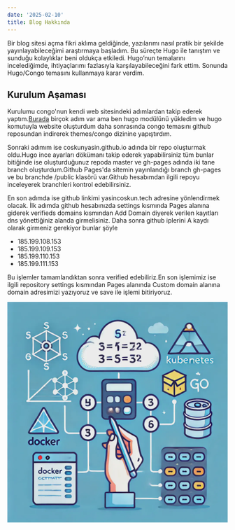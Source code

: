 ```yaml
---
date: '2025-02-10'
title: Blog Hakkında
---
```


Bir blog sitesi açma fikri aklıma geldiğinde, yazılarımı nasıl pratik bir şekilde yayınlayabileceğimi araştırmaya başladım. Bu süreçte Hugo ile tanıştım ve sunduğu kolaylıklar beni oldukça etkiledi. Hugo’nun temalarını incelediğimde, ihtiyaçlarımı fazlasıyla karşılayabileceğini fark ettim. Sonunda Hugo/Congo temasını kullanmaya karar verdim.

## Kurulum Aşaması

Kurulumu congo'nun kendi web sitesindeki adımlardan takip ederek yaptım.[Burada](https://jpanther.github.io/congo/docs/installation/#install-using-hugo) birçok adım var ama ben hugo modülünü yükledim ve hugo komutuyla website oluşturdum daha sonrasında congo temasını github reposundan indirerek themes/congo dizinine yapıştırdım.

Sonraki adımım ise coskunyasin.github.io adında bir repo oluşturmak oldu.Hugo ince ayarları dökümanı takip ederek yapabilirsiniz tüm bunlar bitiğinde ise oluşturduğunuz repoda master ve gh-pages adında iki tane branch oluşturdum.Github Pages'da sitemin yayınlandığı branch gh-pages ve bu branchde /public klasörü var.Github hesabımdan ilgili repoyu inceleyerek branchleri kontrol edebilirsiniz.

En son adımda ise github linkimi yasincoskun.tech adresine yönlendirmek olacak. İlk adımda github hesabınızda settings kısmında Pages alanına giderek verifieds domains kısmından Add Domain diyerek verilen kayıtları dns yönettiğiniz alanda girmelisiniz. Daha sonra github iplerini A kaydı olarak girmeniz gerekiyor bunlar şöyle 

<ul>
  <li>185.199.108.153</li>
  <li>185.199.109.153</li>
  <li>185.199.110.153</li>
  <li>185.199.111.153</li>
</ul>

Bu işlemler tamamlandıktan sonra verified edebiliriz.En son işlemimiz ise ilgili repository settings kısmından Pages alanında Custom domain alanına domain adresimizi yazıyoruz ve save ile işlemi bitiriyoruz.

![](cc.webp)